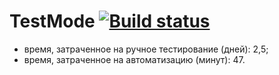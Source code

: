 # TestMode [![Build status](https://ci.appveyor.com/api/projects/status/95m5yd4gh4anet1m?svg=true)](https://ci.appveyor.com/project/UniverseQA/testmode)
* время, затраченное на ручное тестирование (дней): 2,5;
* время, затраченное на автоматизацию (минут): 47.
